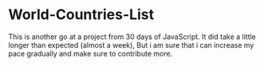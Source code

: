 # World-Countries-List
This is another go at a project from 30 days of JavaScript. It did take a little longer than expected (almost a week),
But i am sure that i can increase my pace gradually and make sure to contribute more.
